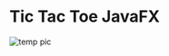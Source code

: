 # Tic Tac Toe JavaFX

![temp pic](https://user-images.githubusercontent.com/33184844/108291092-87819d00-7146-11eb-9a86-3d829bd9dcc5.png)
